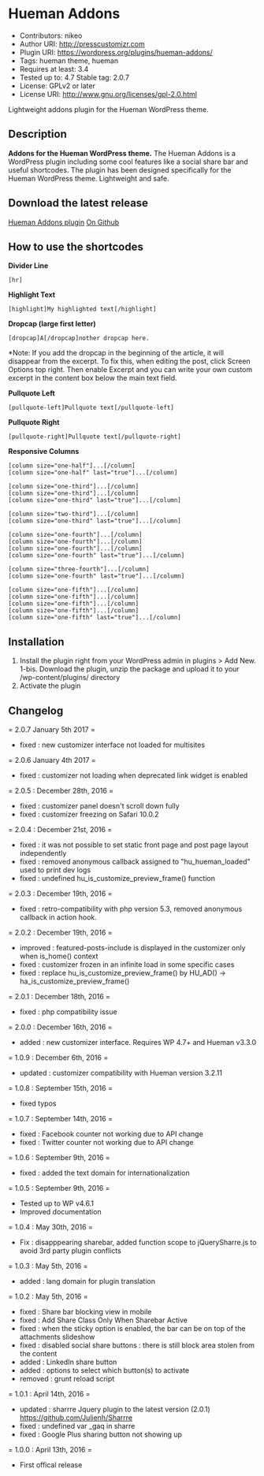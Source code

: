 # Hueman Addons #
* Contributors: nikeo
* Author URI: http://presscustomizr.com
* Plugin URI: https://wordpress.org/plugins/hueman-addons/
* Tags: hueman theme, hueman
* Requires at least: 3.4
* Tested up to: 4.7
Stable tag: 2.0.7
* License: GPLv2 or later
* License URI: http://www.gnu.org/licenses/gpl-2.0.html

Lightweight addons plugin for the Hueman WordPress theme.

## Description ##

**Addons for the Hueman WordPress theme.**
The Hueman Addons is a WordPress plugin including some cool features like a social share bar and useful shortcodes.
The plugin has been designed specifically for the Hueman WordPress theme. Lightweight and safe.


## Download the latest release ##
[Hueman Addons plugin](https://wordpress.org/plugins/hueman-addons/)
[On Github](https://github.com/presscustomizr/hueman-addons/releases)


## How to use the shortcodes ##

**Divider Line**
```
[hr]
```
    
**Highlight Text**
```
[highlight]My highlighted text[/highlight]
```
    
**Dropcap (large first letter)**
```
[dropcap]A[/dropcap]nother dropcap here.
```
    
*Note: If you add the dropcap in the beginning of the article, it will disappear from the excerpt. To fix this, when editing the post, click Screen Options top right. Then enable Excerpt and you can write your own custom excerpt in the content box below the main text field.

**Pullquote Left**
```
[pullquote-left]Pullquote text[/pullquote-left]
```
    
**Pullquote Right**
```
[pullquote-right]Pullquote text[/pullquote-right]
```
    
**Responsive Columns**
```
[column size="one-half"]...[/column]
[column size="one-half" last="true"]...[/column]

[column size="one-third"]...[/column]
[column size="one-third"]...[/column]
[column size="one-third" last="true"]...[/column]

[column size="two-third"]...[/column]
[column size="one-third" last="true"]...[/column]

[column size="one-fourth"]...[/column]
[column size="one-fourth"]...[/column]
[column size="one-fourth"]...[/column]
[column size="one-fourth" last="true"]...[/column]

[column size="three-fourth"]...[/column]
[column size="one-fourth" last="true"]...[/column]

[column size="one-fifth"]...[/column]
[column size="one-fifth"]...[/column]
[column size="one-fifth"]...[/column]
[column size="one-fifth"]...[/column]
[column size="one-fifth" last="true"]...[/column]
```    



## Installation ##

1. Install the plugin right from your WordPress admin in plugins > Add New. 
1-bis. Download the plugin, unzip the package and upload it to your /wp-content/plugins/ directory
2. Activate the plugin



## Changelog ##
= 2.0.7 January 5th 2017 =
* fixed : new customizer interface not loaded for multisites

= 2.0.6 January 4th 2017 =
* fixed : customizer not loading when deprecated link widget is enabled

= 2.0.5 : December 28th, 2016 =
* fixed : customizer panel doesn't scroll down fully
* fixed : customizer freezing on Safari 10.0.2

= 2.0.4 : December 21st, 2016 =
* fixed : it was not possible to set static front page and post page layout independently
* fixed : removed anonymous callback assigned to "hu_hueman_loaded" used to print dev logs
* fixed : undefined hu_is_customize_preview_frame() function

= 2.0.3 : December 19th, 2016 =
* fixed : retro-compatibility with php version 5.3, removed anonymous callback in action hook.

= 2.0.2 : December 19th, 2016 =
* improved : featured-posts-include is displayed in the customizer only when is_home() context
* fixed : customizer frozen in an infinite load in some specific cases
* fixed : replace hu_is_customize_preview_frame() by HU_AD() -> ha_is_customize_preview_frame()

= 2.0.1 : December 18th, 2016 =
* fixed : php compatibility issue

= 2.0.0 : December 16th, 2016 =
* added : new customizer interface. Requires WP 4.7+ and Hueman v3.3.0

= 1.0.9 : December 6th, 2016 =
* updated : customizer compatibility with Hueman version 3.2.11

= 1.0.8 : September 15th, 2016 =
* fixed typos

= 1.0.7 : September 14th, 2016 =
* fixed : Facebook counter not working due to API change
* fixed : Twitter counter not working due to API change

= 1.0.6 : September 9th, 2016 =
* fixed : added the text domain for internationalization

= 1.0.5 : September 9th, 2016 =
* Tested up to WP v4.6.1
* Improved documentation

= 1.0.4 : May 30th, 2016 =
* Fix : disapppearing sharebar, added function scope to jQuerySharre.js to avoid 3rd party plugin conflicts

= 1.0.3 : May 5th, 2016 =
* added : lang domain for plugin translation

= 1.0.2 : May 5th, 2016 =
* fixed : Share bar blocking view in mobile
* fixed : Add Share Class Only When Sharebar Active
* fixed : when the sticky option is enabled, the bar can be on top of the attachments slideshow
* fixed : disabled social share buttons : there is still block area stolen from the content
* added : LinkedIn share button
* added : options to select which button(s) to activate
* removed : grunt reload script

= 1.0.1 : April 14th, 2016 =
* updated : sharrre Jquery plugin to the latest version (2.0.1) https://github.com/Julienh/Sharrre
* fixed : undefined var _gaq in sharre
* fixed : Google Plus sharing button not showing up

= 1.0.0 : April 13th, 2016 =
* First offical release
